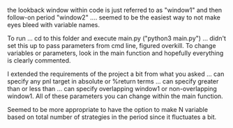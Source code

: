 

the lookback window within code is just referred to as "window1" and then follow-on period "window2" .... seemed to be the easiest way to not make eyes bleed with variable names.

To run ... cd to this folder and execute main.py ("python3 main.py") ... didn't set this up to pass parameters from cmd line, figured overkill. To change variables or parameters, look in the main function and hopefully everything is clearly commented.

I extended the requirements of the project a bit from what you asked ... can specify any pnl target in absolute or %return terms ... can specify greater than or less than ... can specify overlapping window1 or non-overlapping window1. All of these parameters you can change within the main function.

Seemed to be more appropriate to have the option to make N variable based on total number of strategies in the period since it fluctuates a bit.




